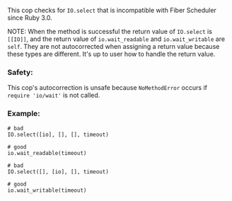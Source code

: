 
This cop checks for `IO.select` that is incompatible with Fiber Scheduler since Ruby 3.0.

NOTE: When the method is successful the return value of `IO.select` is `[[IO]]`,
and the return value of `io.wait_readable` and `io.wait_writable` are `self`.
They are not autocorrected when assigning a return value because these types are different.
It's up to user how to handle the return value.

### Safety:

This cop's autocorrection is unsafe because `NoMethodError` occurs
if `require 'io/wait'` is not called.

### Example:

    # bad
    IO.select([io], [], [], timeout)

    # good
    io.wait_readable(timeout)

    # bad
    IO.select([], [io], [], timeout)

    # good
    io.wait_writable(timeout)
